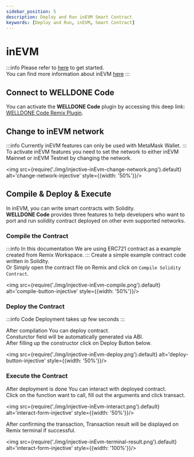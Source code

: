 ```yaml
---
sidebar_position: 5
description: Deploy and Run inEVM Smart Contract
keywords: [Deploy and Run, inEVM, Smart Contract]
---
```


# inEVM

:::info
Please refer to [here](https://docs.welldonestudio.io/code/getting-started) to get started.  
You can find more information about inEVM [here](https://docs.inevm.com/)
:::

## Connect to WELLDONE Code

You can activate the **WELLDONE Code** plugin by accessing this deep link: [WELLDONE Code Remix Plugin](https://remix.ethereum.org/?#activate=wds-code-remix).

## Change to inEVM network

:::info
Currently inEVM features can only be used with MetaMask Wallet.
:::
To activate inEVM features you need to set the network to either inEVM Mainnet or inEVM Testnet by changing the network.

<img src={require('./img/injective-inEvm-change-network.png').default} alt='change-network-injective' style={{width: '50%'}}/>

## Compile & Deploy & Execute

In inEVM, you can write smart contracts with Solidity.  
**WELLDONE Code** provides three features to help developers who want to port and run solidity contract deployed on other evm supported networks.

### Compile the Contract

:::info
In this documentation We are using ERC721 contract as a example created from Remix Workspace.
:::
Create a simple example contract code written in Solidity.  
Or Simply open the contract file on Remix and click on `Compile Solidity Contract`.

<img src={require('./img/injective-inEvm-compile.png').default} alt='compile-button-injective' style={{width: '50%'}}/>

### Deploy the Contract

:::info
Code Deployment takes up few seconds
:::

After compilation You can deploy contract.  
Consturctor field will be automatically generated via ABI.  
After filling up the constructor click on Deploy Button below.

<img src={require('./img/injective-inEvm-deploy.png').default} alt='deploy-button-injective' style={{width: '50%'}}/>

### Execute the Contract

After deployment is done You can interact with deployed contract.  
Click on the function want to call, fill out the arguments and click transact.

<img src={require('./img/injective-inEvm-interact.png').default} alt='interact-form-injective' style={{width: '50%'}}/>

After confirming the transaction, Transaction result will be displayed on Remix terminal if successful.

<img src={require('./img/injective-inEvm-terminal-result.png').default} alt='interact-form-injective' style={{width: '100%'}}/>

